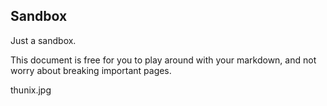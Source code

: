 ## Sandbox
Just a sandbox.

This document is free for you to play around with your markdown, and not worry about breaking important pages.

thunix.jpg
